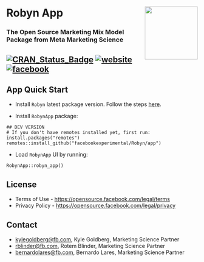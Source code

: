 # Robyn App <img src='man/figures/logo.png' align="right" height="139px" />
### The Open Source Marketing Mix Model Package from Meta Marketing Science

[![CRAN\_Status\_Badge](https://www.r-pkg.org/badges/version/Robyn)](https://cran.r-project.org/package=Robyn) [![website](https://img.shields.io/badge/site-Robyn-blue.svg)](https://facebookexperimental.github.io/Robyn/) [![facebook](https://img.shields.io/badge/group-Facebook-blue.svg)](https://www.facebook.com/groups/robynmmm/)
---

## App Quick Start
  
  * Install `Robyn` latest package version. Follow the steps [here](https://github.com/facebookexperimental/Robyn/tree/main/R).
  
  * Install `RobynApp` package:
```{r}
## DEV VERSION
# If you don't have remotes installed yet, first run: install.packages("remotes")
remotes::install_github("facebookexperimental/Robyn/app")
```

  * Load `RobynApp` UI by running:
```{r}
RobynApp::robyn_app()
```

## License

- Terms of Use - https://opensource.facebook.com/legal/terms 
- Privacy Policy - https://opensource.facebook.com/legal/privacy

## Contact

* kylegoldberg@fb.com, Kyle Goldberg, Marketing Science Partner
* rblinder@fb.com, Rotem Blinder, Marketing Science Partner
* bernardolares@fb.com, Bernardo Lares, Marketing Science Partner
